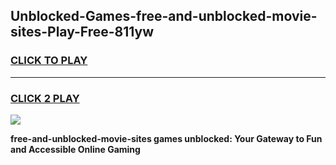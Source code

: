 
## Unblocked-Games-free-and-unblocked-movie-sites-Play-Free-811yw
<h3>
<a href="https://premium76.site?title=free-and-unblocked-movie-sites&ref=23A">CLICK TO PLAY</a></h3>
<hr>

<h3>
<a href="https://premium76.site?title=free-and-unblocked-movie-sites&ref=23A">CLICK 2 PLAY</a>
  
</h3>

<a href="https://premium76.site?title=free-and-unblocked-movie-sites&ref=23A"><img src="https://clearcache.store/games.png"></a>


**free-and-unblocked-movie-sites games unblocked: Your Gateway to Fun and Accessible Online Gaming**
